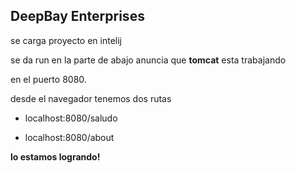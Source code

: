 ## DeepBay Enterprises

se carga proyecto en intelij

se da run en la parte de abajo anuncia que **tomcat** esta trabajando 

en el puerto 8080.

desde el navegador tenemos dos rutas 

* localhost:8080/saludo

* localhost:8080/about



**lo estamos logrando!**
